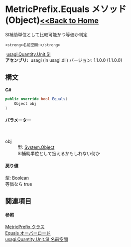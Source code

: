 # MetricPrefix.Equals メソッド (Object)<small>[<<Back to Home](https://github.com/usagi/usagi.cs/blob/master/Help/Home.md)</small> 

SI補助単位として比較可能かつ等価か判定


    <strong>名前空間:</strong>
&nbsp;<a href="N_usagi_Quantity_Unit_SI.md">usagi.Quantity.Unit.SI</a><br /><strong>アセンブリ:</strong>
&nbsp;usagi (in usagi.dll) バージョン: 1.1.0.0 (1.1.0.0)

## 構文

**C#**<br />
``` C#
public override bool Equals(
	Object obj
)
```


#### パラメーター
&nbsp;<dl><dt>obj</dt><dd>型: <a href="http://msdn2.microsoft.com/ja-jp/library/e5kfa45b" target="_blank">System.Object</a><br />SI補助単位として扱えるかもしれない何か</dd></dl>

#### 戻り値
型: <a href="http://msdn2.microsoft.com/ja-jp/library/a28wyd50" target="_blank">Boolean</a><br />等価なら true

## 関連項目


#### 参照
<a href="T_usagi_Quantity_Unit_SI_MetricPrefix.md">MetricPrefix クラス</a><br /><a href="Overload_usagi_Quantity_Unit_SI_MetricPrefix_Equals.md">Equals オーバーロード</a><br /><a href="N_usagi_Quantity_Unit_SI.md">usagi.Quantity.Unit.SI 名前空間</a><br />